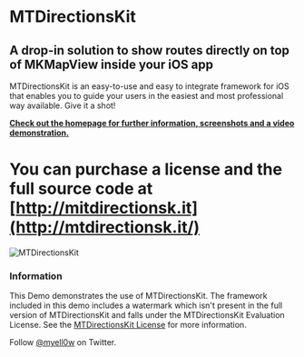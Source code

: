 # MTDirectionsKit 
## A drop-in solution to show routes directly on top of MKMapView inside your iOS app

MTDirectionsKit is an easy-to-use and easy to integrate framework for iOS that enables you to guide your users in the easiest and most professional way available. Give it a shot!

__[Check out the homepage for further information, screenshots and a video demonstration.](http://mtdirectionsk.it/ "MTDirectionsKit Website")__

# You can purchase a license and the full source code at [http://mitdirectionsk.it](http://mtdirectionsk.it/)

![MTDirectionsKit](http://f.cl.ly/items/3H1E203e0G1A0o1z280R/iphone_standing.png "MTDirectionsKit")

### Information

This Demo demonstrates the use of MTDirectionsKit. 
The framework included in this demo includes a watermark which isn't present in the full version of MTDirectionsKit and falls under
the MTDirectionsKit Evaluation License. See the [MTDirectionsKit License](https://gist.github.com/f5ca9ff506675ba0fa0d "MTDirectionsKit License") for more information.


Follow [@myell0w](https://twitter.com/myell0w) on Twitter.